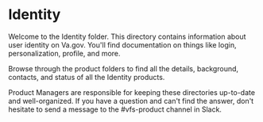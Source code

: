 # Identity
Welcome to the Identity folder. This directory contains information about user identity on Va.gov. You'll find documentation on things like login, personalization, profile, and more.

Browse through the product folders to find all the details, background, contacts, and status of all the Identity products. 

Product Managers are responsible for keeping these directories up-to-date and well-organized. If you have a question and can't find the answer, don't hesitate to send a message to the #vfs-product channel in Slack.

